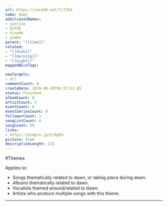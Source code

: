 ```yaml
---
url: https://vocadb.net/T/7254
name: dawn
additionalNames: 
- sunrise
- 日の出
- hinode
- yoake
parent: "[[time]]"
related:
- "[[dusk]]"
- "[[morning]]"
- "[[night]]"
mappedNicoTags:

newTargets:
- all
commentCount: 0
createDate: 2019-08-28T06:57:22.85
status: Finished
albumCount: 8
artistCount: 4
eventCount: 0
eventSeriesCount: 0
followerCount: 1
songListCount: 0
songCount: 59
links: 
- https://piapro.jp/t/BgFb
picture: true
descriptionLength: 215
---
```


#Themes

Applies to:

* Songs thematically related to dawn, or taking place during dawn.
* Albums thematically related to dawn.
* Vocalists themed around/related to dawn.
* Artists who produce multiple songs with this theme.

---

